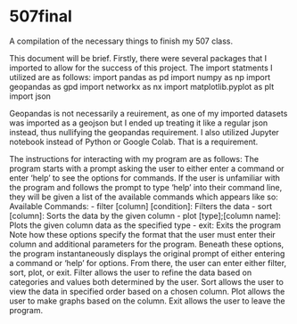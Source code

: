 # 507final
A compilation of the necessary things to finish my 507 class. 

This document will be brief. Firstly, there were several packages that I imported to allow for the success of this project. The import statments I utilized are as follows: 
import pandas as pd
import numpy as np
import geopandas as gpd
import networkx as nx
import matplotlib.pyplot as plt
import json

Geopandas is not necessarily a reuirement, as one of my imported datasets was imported as a geojson but I ended up treating it like a regular json instead, thus nullifying the geopandas requirement. I also utilized Jupyter notebook instead of Python or Google Colab. That is a requirement. 

The instructions for interacting with my program are as follows: The program starts with a prompt asking the user to either enter a command or enter ‘help’ to see the options for commands. If the user is unfamiliar with the program and follows the prompt to type ‘help’ into their command line, they will be given a list of the available commands which appears like so:
 Available Commands:
    - filter [column] [condition]: Filters the data
    - sort [column]: Sorts the data by the given column
    - plot [type];[column name]: Plots the given column data as the specified type
    - exit: Exits the program
Note how these options specify the format that the user must enter their column and additional parameters for the program. Beneath these options, the program instantaneously displays the original prompt of either entering a command or ‘help’ for options. From there, the user can enter either filter, sort, plot, or exit. Filter allows the user to refine the data based on categories and values both determined by the user. Sort allows the user to view the data in specified order based on a chosen column. Plot allows the user to make graphs based on the column. Exit allows the user to leave the program. 

